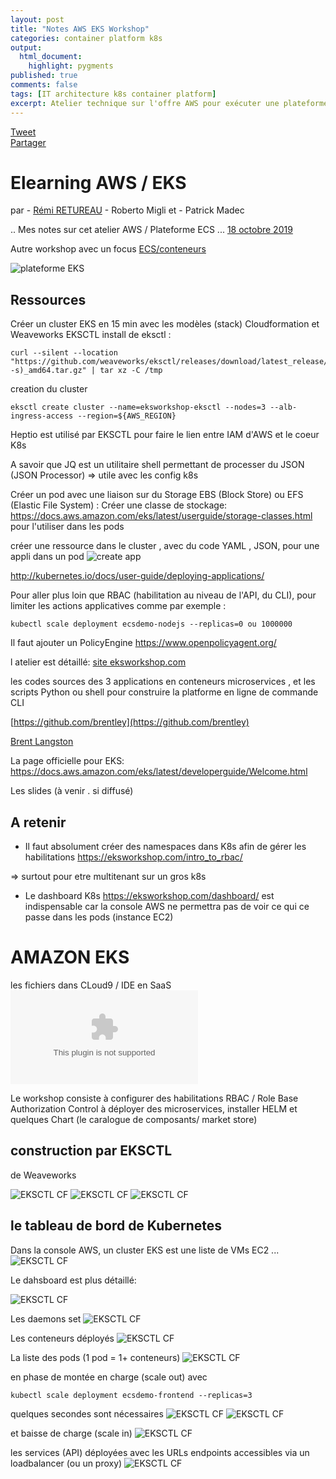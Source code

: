 ```yaml
---
layout: post
title: "Notes AWS EKS Workshop"
categories: container platform k8s
output:
  html_document:
    highlight: pygments
published: true
comments: false
tags: [IT architecture k8s container platform]
excerpt: Atelier technique sur l'offre AWS pour exécuter une plateforme Kubernetes / EKS
---
```

<div class="social-media-list">
<a href="https://twitter.com/share?ref_src=twsrc%5Etfw" class="twitter-share-button" data-show-count="false">Tweet</a>
<script type="IN/Share" data-url="{{ site.url }}{{ page.url }}"></script>
<div class="fb-share-button" data-href="{{ site.url }}{{ page.url }}" data-layout="button" data-size="small"><a target="_blank" href="https://www.facebook.com/sharer/sharer.php?u={{ site.url }}{{ page.url }}" class="fb-xfbml-parse-ignore">Partager</a></div>
</div>

# Elearning AWS / EKS
par - [Rémi RETUREAU](https://www.linkedin.com/in/remiretureau/)
    - Roberto Migli et
    - Patrick Madec


.. Mes notes sur cet atelier AWS / Plateforme ECS ...
[18 octobre 2019](https://www.aws.training/learningobject/ilt?id=37901)

Autre workshop avec un focus [ECS/conteneurs](https://www.aws.training/learningobject/ilt?id=31682)

![plateforme EKS ](/images/20191018-AWSworkshop/architecture_control_and_data_overview-.png)

## Ressources
Créer un cluster EKS en 15 min avec les modèles (stack) Cloudformation et Weaveworks EKSCTL 
install de eksctl :
```
curl --silent --location "https://github.com/weaveworks/eksctl/releases/download/latest_release/eksctl_$(uname -s)_amd64.tar.gz" | tar xz -C /tmp
```
creation du cluster
```
eksctl create cluster --name=eksworkshop-eksctl --nodes=3 --alb-ingress-access --region=${AWS_REGION}
```
Heptio est utilisé par EKSCTL pour faire le lien entre IAM d'AWS et le coeur K8s

A savoir que JQ est un utilitaire shell permettant de processer du JSON (JSON Processor) => utile avec les config k8s

Créer un pod avec une liaison sur du Storage EBS (Block Store) ou EFS (Elastic File System) :
Créer une classe de stockage: https://docs.aws.amazon.com/eks/latest/userguide/storage-classes.html pour l'utiliser dans les pods


créer une ressource dans le cluster , avec du code YAML , JSON,  pour une appli dans un pod
![create app ](/images/20191018-AWSworkshop/dashboardK8s_CreateApp.png)

http://kubernetes.io/docs/user-guide/deploying-applications/


Pour aller plus loin que RBAC (habilitation au niveau de l'API, du CLI), pour limiter les actions applicatives comme par exemple :
```
kubectl scale deployment ecsdemo-nodejs --replicas=0 ou 1000000
```
Il faut ajouter un PolicyEngine  https://www.openpolicyagent.org/

l atelier est détaillé:
[site eksworkshop.com](https://eksworkshop.com/)

les codes sources des 3 applications en conteneurs microservices , et les scripts Python ou shell pour construire la platforme en ligne de commande CLI

[https://github.com/brentley](https://github.com/brentley)

[Brent Langston](https://www.linkedin.com/in/brentley/)


La page officielle pour EKS:
https://docs.aws.amazon.com/eks/latest/developerguide/Welcome.html

Les slides (à venir . si diffusé)

## A retenir

- Il faut absolument créer des namespaces dans K8s afin de gérer les habilitations
https://eksworkshop.com/intro_to_rbac/

=> surtout pour etre multitenant sur un gros k8s


- Le dashboard K8s https://eksworkshop.com/dashboard/ est indispensable car la console AWS ne permettra pas de voir ce qui ce passe dans les pods (instance EC2)


# AMAZON EKS

les fichiers dans CLoud9 / IDE en SaaS 
![environnement cloud9 ](https://gcompagnon.github.io/files/Guillaume_EKS.zip)

Le workshop consiste à configurer des habilitations RBAC / Role Base Authorization Control
à déployer des microservices, installer HELM et quelques Chart (le caralogue de composants/ market store)
## construction par EKSCTL 
de Weaveworks

![EKSCTL CF ](/images/20191018-AWSworkshop/CloudFormation_EKSCTL1.png)
![EKSCTL CF ](/images/20191018-AWSworkshop/CloudFormation_EKSCTL2.png)
![EKSCTL CF ](/images/20191018-AWSworkshop/CloudFormation_EKSCTL3.png)

## le tableau de bord de Kubernetes

Dans la console AWS, un cluster EKS est une liste de VMs EC2 ...
![EKSCTL CF ](/images/20191018-AWSworkshop/InstancesEC2_EKSCTL.png)

Le dahsboard est plus détaillé:

![EKSCTL CF ](/images/20191018-AWSworkshop/dashboardK8s.png)

Les daemons set 
![EKSCTL CF ](/images/20191018-AWSworkshop/dashboardK8s_daemonSets.png)

Les conteneurs déployés 
![EKSCTL CF ](/images/20191018-AWSworkshop/dashboardK8s_deployment_allnamespaces.png)

La liste des pods (1 pod = 1+ conteneurs)
![EKSCTL CF ](/images/20191018-AWSworkshop/dashboardK8s_pods_allnamespaces.png)

en phase de montée en charge (scale out) avec 
```
kubectl scale deployment ecsdemo-frontend --replicas=3 
```
quelques secondes sont nécessaires
![EKSCTL CF ](/images/20191018-AWSworkshop/dashboardK8s_nodes_before_scaleOut.png)
![EKSCTL CF ](/images/20191018-AWSworkshop/dashboardK8s_pending.png)

et baisse de charge (scale in)
![EKSCTL CF ](/images/20191018-AWSworkshop/dashboardK8s_nodes_after_scaleOut.png)

les services (API) déployées avec les URLs endpoints accessibles via un loadbalancer (ou un proxy)
![EKSCTL CF ](/images/20191018-AWSworkshop/dashboardK8s_services.png)
